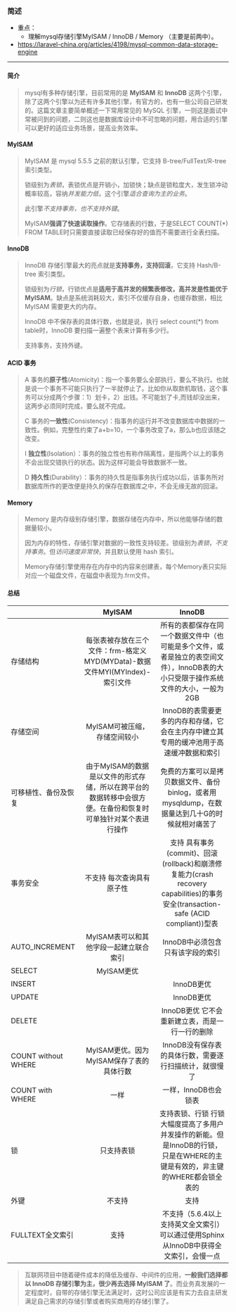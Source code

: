 ### 简述
* 重点： 
    * 理解mysql存储引擎MyISAM / InnoDB / Memory （主要是前两中）。
* https://laravel-china.org/articles/4198/mysql-common-data-storage-engine
***


#### 简介
> mysql有多种存储引擎，目前常用的是 **MyISAM** 和 **InnoDB** 这两个引擎，除了这两个引擎以为还有许多其他引擎，有官方的，也有一些公司自己研发的。这篇文章主要简单概述一下常用常见的 MySQL 引擎，一则这是面试中常被问到的问题，二则这也是数据库设计中不可忽略的问题，用合适的引擎可以更好的适应业务场景，提高业务效率。

#### MyISAM
> MyISAM 是 mysql 5.5.5 之前的默认引擎，它支持 B-tree/FullText/R-tree 索引类型。
>
> 锁级别为*表锁*，表锁优点是开销小，加锁快；缺点是锁粒度大，发生锁冲动概率较高，容纳*并发能力低*，这个引擎*适合查询为主的业务*。
>
> 此引擎*不支持事务，也不支持外键*。
>
> MyISAM**强调了快速读取操作**。它存储表的行数，于是SELECT COUNT(*) FROM TABLE时只需要直接读取已经保存好的值而不需要进行全表扫描。


#### InnoDB
> InnoDB 存储引擎最大的亮点就是**支持事务，支持回滚**，它支持 Hash/B-tree 索引类型。
>
> 锁级别为*行锁*，行锁优点是**适用于高并发的频繁表修改，高并发是性能优于 MyISAM**。缺点是系统消耗较大，索引不仅缓存自身，也缓存数据，相比 MyISAM 需要更大的内存。
>
> InnoDB 中不保存表的具体行数，也就是说，执行 select count(*) from table时，InnoDB 要扫描一遍整个表来计算有多少行。
>
> 支持事务，支持外键。


#### ACID 事务
> A 事务的**原子性**(Atomicity)：指一个事务要么全部执行，要么不执行。也就是说一个事务不可能只执行了一半就停止了。比如你从取款机取钱，这个事务可以分成两个步骤：1）划卡，2）出钱。不可能划了卡,而钱却没出来，这两步必须同时完成，要么就不完成。
>
> C 事务的**一致性**(Consistency)：指事务的运行并不改变数据库中数据的一致性。例如，完整性约束了a+b=10，一个事务改变了a，那么b也应该随之改变。
>
> I **独立性**(Isolation）：事务的独立性也有称作隔离性，是指两个以上的事务不会出现交错执行的状态。因为这样可能会导致数据不一致。
>
> D **持久性**(Durability）：事务的持久性是指事务执行成功以后，该事务所对数据库所作的更改便是持久的保存在数据库之中，不会无缘无故的回滚。


#### Memory
> Memory 是内存级别存储引擎，数据存储在内存中，所以他能够存储的数据量较小。
>
> 因为内存的特性，存储引擎对数据的一致性支持较差。锁级别为*表锁*，*不支持事务*。但*访问速度非常快*，并且默认使用 hash 索引。
>
> Memory存储引擎使用存在内存中的内容来创建表，每个Memory表只实际对应一个磁盘文件，在磁盘中表现为.frm文件。

#### 总结
<table>
  <thead>
    <tr>
      <th/>  
      <th style="text-align:center;">MyISAM</th>  
      <th style="text-align:center;">InnoDB</th> 
    </tr>
  </thead>
  <tbody>
    <tr>
      <td>存储结构</td>  
      <td style="text-align:center;">每张表被存放在三个文件：frm-格定义MYD(MYData)-数据文件MYI(MYIndex)-索引文件</td>  
      <td style="text-align:center;">所有的表都保存在同一个数据文件中（也可能是多个文件，或者是独立的表空间文件），InnoDB表的大小只受限于操作系统文件的大小，一般为2GB</td> 
    </tr>
    <tr>
      <td>存储空间</td>  
      <td style="text-align:center;">MyISAM可被压缩，存储空间较小</td>  
      <td style="text-align:center;">InnoDB的表需要更多的内存和存储，它会在主内存中建立其专用的缓冲池用于高速缓冲数据和索引</td> 
    </tr>
    <tr>
      <td>可移植性、备份及恢复</td>  
      <td style="text-align:center;">由于MyISAM的数据是以文件的形式存储，所以在跨平台的数据转移中会很方便。在备份和恢复时可单独针对某个表进行操作</td>  
      <td style="text-align:center;">免费的方案可以是拷贝数据文件、备份 binlog，或者用 mysqldump，在数据量达到几十G的时候就相对痛苦了</td> 
    </tr>
    <tr>
      <td>事务安全</td>  
      <td style="text-align:center;">不支持 每次查询具有原子性</td>  
      <td style="text-align:center;">支持 具有事务(commit)、回滚(rollback)和崩溃修复能力(crash recovery capabilities)的事务安全(transaction-safe (ACID compliant))型表</td> 
    </tr>
    <tr>
      <td>AUTO_INCREMENT</td>  
      <td style="text-align:center;">MyISAM表可以和其他字段一起建立联合索引</td>  
      <td style="text-align:center;">InnoDB中必须包含只有该字段的索引</td> 
    </tr>
    <tr>
      <td>SELECT</td>  
      <td style="text-align:center;">MyISAM更优</td>  
      <td style="text-align:center;"/> 
    </tr>
    <tr>
      <td>INSERT</td>  
      <td style="text-align:center;"/>  
      <td style="text-align:center;">InnoDB更优</td> 
    </tr>
    <tr>
      <td>UPDATE</td>  
      <td style="text-align:center;"/>  
      <td style="text-align:center;">InnoDB更优</td> 
    </tr>
    <tr>
      <td>DELETE</td>  
      <td style="text-align:center;"/>  
      <td style="text-align:center;">InnoDB更优 它不会重新建立表，而是一行一行的删除</td> 
    </tr>
    <tr>
      <td>COUNT without WHERE</td>  
      <td style="text-align:center;">MyISAM更优。因为MyISAM保存了表的具体行数</td>  
      <td style="text-align:center;">InnoDB没有保存表的具体行数，需要逐行扫描统计，就很慢了</td> 
    </tr>
    <tr>
      <td>COUNT with WHERE</td>  
      <td style="text-align:center;">一样</td>  
      <td style="text-align:center;">一样，InnoDB也会锁表</td> 
    </tr>
    <tr>
      <td>锁</td>  
      <td style="text-align:center;">只支持表锁</td>  
      <td style="text-align:center;">支持表锁、行锁 行锁大幅度提高了多用户并发操作的新能。但是InnoDB的行锁，只是在WHERE的主键是有效的，非主键的WHERE都会锁全表的</td> 
    </tr>
    <tr>
      <td>外键</td>  
      <td style="text-align:center;">不支持</td>  
      <td style="text-align:center;">支持</td> 
    </tr>
    <tr>
      <td>FULLTEXT全文索引</td>  
      <td style="text-align:center;">支持</td>  
      <td style="text-align:center;">不支持（5.6.4以上支持英文全文索引） 可以通过使用Sphinx从InnoDB中获得全文索引，会慢一点</td> 
    </tr>
  </tbody>
</table>

> 互联网项目中随着硬件成本的降低及缓存、中间件的应用，**一般我们选择都以 InnoDB 存储引擎为主，很少再去选择 MyISAM 了**。而业务真发展的一定程度时，自带的存储引擎无法满足时，这时公司应该是有实力去自主研发满足自己需求的存储引擎或者购买商用的存储引擎了。
